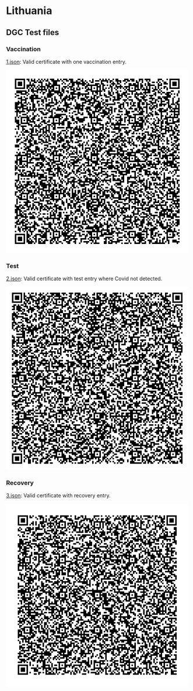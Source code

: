 # Lithuania

## DGC Test files

### Vaccination

[1.json](2DCode/raw/1.json): Valid certificate with one vaccination entry.

![1](png/1.png)

### Test

[2.json](2DCode/raw/2.json): Valid certificate with test entry where Covid not detected.

![2](png/2.png)


### Recovery

[3.json](3DCode/raw/3.json): Valid certificate with recovery entry.

![3](png/3.png)
